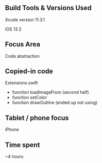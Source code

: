 ## Build Tools & Versions Used

Xcode version 11.3.1

iOS 13.2

## Focus Area
Code abstraction 

## Copied-in code
Extensions.swift
  - function loadImageFrom (second half)
  - function setColor
  - function drawOutline (ended up not using)
  
## Tablet / phone focus
iPhone

## Time spent
~4 hours
